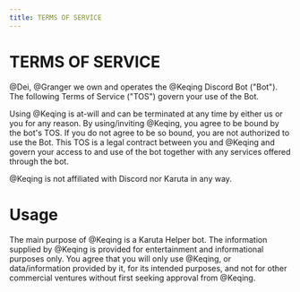 ```yaml
---
title: TERMS OF SERVICE
---
```


# TERMS OF SERVICE

<span class="mention">@Dei</span>, <span class="mention">@Granger</span> we own and operates the <span class="mention">@Keqing</span> Discord Bot ("Bot"). The following Terms of Service ("TOS") govern your use of the Bot.

Using <span class="mention">@Keqing</span> is at-will and can be terminated at any time by either us or you for any reason. By using/inviting <span class="mention">@Keqing</span>, you agree to be bound by the bot's TOS. If you do not agree to be so bound, you are not authorized to use the Bot. This TOS is a legal contract between you and <span class="mention">@Keqing</span> and govern your access to and use of the bot together with any services offered through the bot.

<span class="mention">@Keqing</span> is not affiliated with Discord nor Karuta in any way.

# Usage

The main purpose of <span class="mention">@Keqing</span> is a Karuta Helper bot.
The information supplied by <span class="mention">@Keqing</span> is provided for entertainment and informational purposes only. You agree that you will only use <span class="mention">@Keqing</span>, or data/information provided by it, for its intended purposes, and not for other commercial ventures without first seeking approval from <span class="mention">@Keqing</span>.